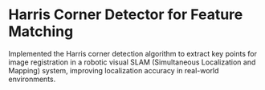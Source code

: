 # Harris Corner Detector for Feature Matching
Implemented the Harris corner detection algorithm to extract key points for image registration in a robotic visual SLAM (Simultaneous Localization and Mapping) system, improving localization accuracy in real-world environments.
